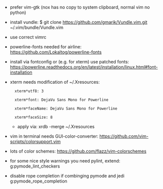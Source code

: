 - prefer vim-gtk (nox has no copy to system clipboard, normal vim no python)

- install vundle:
    $ git clone https://github.com/gmarik/Vundle.vim.git ~/.vim/bundle/Vundle.vim

- use correct vimrc

- powerline-fonts needed for airline:
    https://github.com/Lokaltog/powerline-fonts

- install via fontconfig or (e.g. for xterm) use patched fonts:
    https://powerline.readthedocs.org/en/latest/installation/linux.html#font-installation

- xterm needs modification of ~/.Xresources:

        xterm*utf8: 3

        xterm*font: DejaVu Sans Mono for Powerline
        
        xterm*faceName: DejaVu Sans Mono for Powerline
        
        xterm*faceSize: 8

    - apply via: 
    xrdb -merge ~/.Xresources

- vim in terminal needs GUI-color-converter:
    https://github.com/vim-scripts/colorsupport.vim

- lots of color schemes:
    https://github.com/flazz/vim-colorschemes

- for some nice style warnings you need pylint, extend:
    g:pymode_lint_checkers

- disable rope completion if combinging pymode and jedi 
     g:pymode_rope_completion
